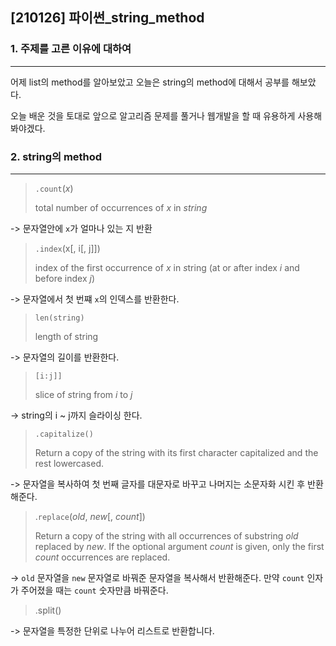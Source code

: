 ## [210126] 파이썬_string_method

### 1. 주제를 고른 이유에 대하여

---

어제 list의 method를 알아보았고 오늘은 string의 method에 대해서 공부를 해보았다.

오늘 배운 것을 토대로 앞으로 알고리즘 문제를 풀거나 웹개발을 할 때 유용하게 사용해봐야겠다.



### 2.  string의 method

---

> `.count`(*x*)
>
>  total number of occurrences of *x* in *string*

-> 문자열안에 `x`가 얼마나 있는 지 반환



> `.index`(x[, i[, j]])
>
>  index of the first occurrence of *x* in *s*tring (at or after index *i* and before index *j*)

-> 문자열에서 첫 번쨰 `x`의 인덱스를 반환한다. 



> `len(string)`
>
>  length of string

-> 문자열의 길이를 반환한다.



> `[i:j]]`
>
> slice of *s*tring from *i* to *j*

->  string의 i ~ j까지 슬라이싱 한다.



> `.capitalize()`
>
> Return a copy of the string with its first character capitalized and the rest lowercased.

-> 문자열을 복사하여 첫 번째 글자를 대문자로 바꾸고 나머지는 소문자화 시킨 후 반환해준다.



> .`replace`(*old*, *new*[, *count*])
>
> Return a copy of the string with all occurrences of substring *old* replaced by *new*. If the optional argument *count* is given, only the first *count* occurrences are replaced.

-> `old` 문자열을 `new` 문자열로 바꿔준 문자열을 복사해서 반환해준다. 만약 `count` 인자가 주어졌을 때는 `count` 숫자만큼 바꿔준다.



> .split()

->  문자열을 특정한 단위로 나누어 리스트로 반환합니다.

